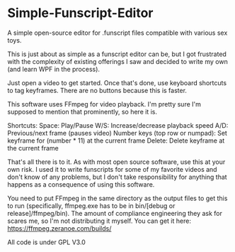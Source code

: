 # Simple-Funscript-Editor
A simple open-source editor for .funscript files compatible with various sex toys.

This is just about as simple as a funscript editor can be, but I got frustrated with the complexity of existing offerings I saw and decided to write my own (and learn WPF in the process).

Just open a video to get started. Once that's done, use keyboard shortcuts to tag keyframes. There are no buttons because this is faster.

This software uses FFmpeg for video playback. I'm pretty sure I'm supposed to mention that prominently, so here it is.

Shortcuts:
Space: Play/Pause
W/S: Increase/decrease playback speed
A/D: Previous/next frame (pauses video)
Number keys (top row or numpad): Set keyframe for (number * 11) at the current frame
Delete: Delete keyframe at the current frame

That's all there is to it. As with most open source software, use this at your own risk. I used it to write funscripts for some of my favorite videos and don't know of any problems, but I don't take responsibility for anything that happens as a consequence of using this software.

You need to put FFmpeg in the same directory as the output files to get this to run (specifically, ffmpeg.exe has to be in bin/[debug or release]/ffmpeg/bin). The amount of compliance engineering they ask for scares me, so I'm not distributing it myself. You can get it here: https://ffmpeg.zeranoe.com/builds/

All code is under GPL V3.0
